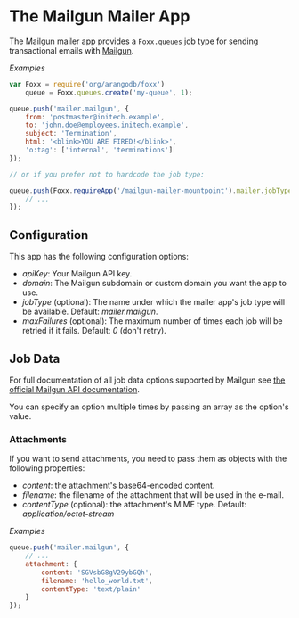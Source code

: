 # The Mailgun Mailer App

The Mailgun mailer app provides a `Foxx.queues` job type for sending transactional emails with [Mailgun](https://mailgun.com/).

*Examples*

```js
var Foxx = require('org/arangodb/foxx')
    queue = Foxx.queues.create('my-queue', 1);

queue.push('mailer.mailgun', {
    from: 'postmaster@initech.example',
    to: 'john.doe@employees.initech.example',
    subject: 'Termination',
    html: '<blink>YOU ARE FIRED!</blink>',
    'o:tag': ['internal', 'terminations']
});

// or if you prefer not to hardcode the job type:

queue.push(Foxx.requireApp('/mailgun-mailer-mountpoint').mailer.jobType, {
    // ...
});
```

## Configuration

This app has the following configuration options:

* *apiKey*: Your Mailgun API key.
* *domain*: The Mailgun subdomain or custom domain you want the app to use.
* *jobType* (optional): The name under which the mailer app's job type will be available. Default: *mailer.mailgun*.
* *maxFailures* (optional): The maximum number of times each job will be retried if it fails. Default: *0* (don't retry).

## Job Data

For full documentation of all job data options supported by Mailgun see [the official Mailgun API documentation](http://documentation.mailgun.com/api-sending.html#sending).

You can specify an option multiple times by passing an array as the option's value.

### Attachments

If you want to send attachments, you need to pass them as objects with the following properties:

* *content*: the attachment's base64-encoded content.
* *filename*: the filename of the attachment that will be used in the e-mail.
* *contentType* (optional): the attachment's MIME type. Default: *application/octet-stream*

*Examples*

```js
queue.push('mailer.mailgun', {
    // ...
    attachment: {
        content: 'SGVsbG8gV29ybGQh',
        filename: 'hello_world.txt',
        contentType: 'text/plain'
    }
});
```